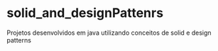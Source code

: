 # solid_and_designPattenrs
Projetos desenvolvidos em java utilizando conceitos de solid e design patterns
